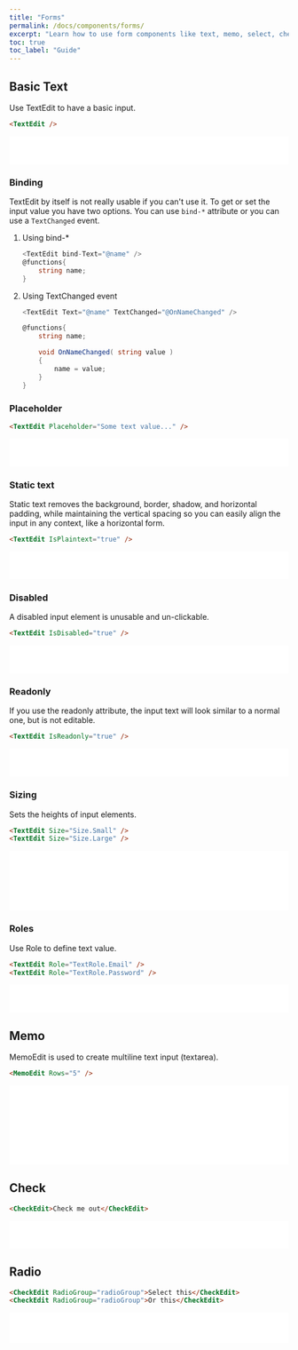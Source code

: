 ```yaml
---
title: "Forms"
permalink: /docs/components/forms/
excerpt: "Learn how to use form components like text, memo, select, check, radio, date."
toc: true
toc_label: "Guide"
---
```


## Basic Text

Use TextEdit to have a basic input.

```html
<TextEdit />
```

<iframe src="/examples/forms/text-basic/" frameborder="0" scrolling="no" style="width:100%;height:50px;"></iframe>

### Binding

TextEdit by itself is not really usable if you can't use it. To get or set the input value you have two options. You can use `bind-*` attribute or you can use a `TextChanged` event.

1. Using bind-*

    ```cs
    <TextEdit bind-Text="@name" />
    @functions{
        string name;
    }
    ```

2. Using TextChanged event

    ```cs
    <TextEdit Text="@name" TextChanged="@OnNameChanged" />

    @functions{
        string name;

        void OnNameChanged( string value )
        {
            name = value;
        }
    }
    ```

### Placeholder

```html
<TextEdit Placeholder="Some text value..." />
```

<iframe src="/examples/forms/text-placeholder/" frameborder="0" scrolling="no" style="width:100%;height:50px;"></iframe>

### Static text

Static text removes the background, border, shadow, and horizontal padding, while maintaining the vertical spacing so you can easily align the input in any context, like a horizontal form.

```html
<TextEdit IsPlaintext="true" />
```

<iframe src="/examples/forms/text-plain/" frameborder="0" scrolling="no" style="width:100%;height:50px;"></iframe>

### Disabled

A disabled input element is unusable and un-clickable.

```html
<TextEdit IsDisabled="true" />
```

<iframe src="/examples/forms/text-disabled/" frameborder="0" scrolling="no" style="width:100%;height:50px;"></iframe>

### Readonly

If you use the readonly attribute, the input text will look similar to a normal one, but is not editable.

```html
<TextEdit IsReadonly="true" />
```

<iframe src="/examples/forms/text-readonly/" frameborder="0" scrolling="no" style="width:100%;height:50px;"></iframe>

### Sizing

Sets the heights of input elements.

```html
<TextEdit Size="Size.Small" />
<TextEdit Size="Size.Large" />
```

<iframe src="/examples/forms/text-sizing/" frameborder="0" scrolling="no" style="width:100%;height:107px;"></iframe>

### Roles

Use Role to define text value.

```html
<TextEdit Role="TextRole.Email" />
<TextEdit Role="TextRole.Password" />
```

<iframe src="/examples/forms/text-roles/" frameborder="0" scrolling="no" style="width:100%;height:50px;"></iframe>

## Memo

MemoEdit is used to create multiline text input (textarea).

```html
<MemoEdit Rows="5" />
```

<iframe src="/examples/forms/memo/" frameborder="0" scrolling="no" style="width:100%;height:143px;"></iframe>

## Check

```html
<CheckEdit>Check me out</CheckEdit>
```

<iframe src="/examples/forms/check/" frameborder="0" scrolling="no" style="width:100%;height:50px;"></iframe>

## Radio

```html
<CheckEdit RadioGroup="radioGroup">Select this</CheckEdit>
<CheckEdit RadioGroup="radioGroup">Or this</CheckEdit>
```

<iframe src="/examples/forms/radio/" frameborder="0" scrolling="no" style="width:100%;height:55px;"></iframe>
